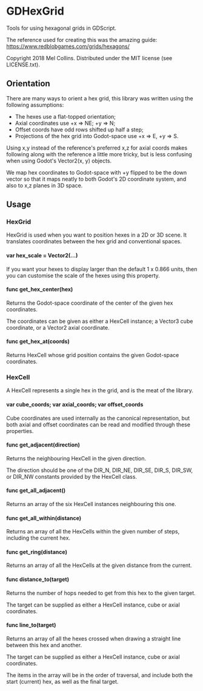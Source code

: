 # GDHexGrid

Tools for using hexagonal grids in GDScript.

The reference used for creating this was the amazing guide:
https://www.redblobgames.com/grids/hexagons/

Copyright 2018 Mel Collins.
Distributed under the MIT license (see LICENSE.txt).

## Orientation

There are many ways to orient a hex grid, this library was written
using the following assumptions:

* The hexes use a flat-topped orientation;
* Axial coordinates use +x => NE; +y => N;
* Offset coords have odd rows shifted up half a step;
* Projections of the hex grid into Godot-space use +x => E, +y => S.

Using x,y instead of the reference's preferred x,z for axial coords makes
following along with the reference a little more tricky, but is less confusing
when using Godot's Vector2(x, y) objects.

We map hex coordinates to Godot-space with +y flipped to be the down vector
so that it maps neatly to both Godot's 2D coordinate system, and also to
x,z planes in 3D space.


## Usage

### HexGrid

HexGrid is used when you want to position hexes in a 2D or 3D scene.
It translates coordinates between the hex grid and conventional spaces.

#### var hex_scale = Vector2(...)

If you want your hexes to display larger than the default 1 x 0.866 units,
then you can customise the scale of the hexes using this property.

#### func get_hex_center(hex)

Returns the Godot-space coordinate of the center of the given hex coordinates.

The coordinates can be given as either a HexCell instance; a Vector3 cube
coordinate, or a Vector2 axial coordinate.

#### func get_hex_at(coords)

Returns HexCell whose grid position contains the given Godot-space coordinates.


### HexCell

A HexCell represents a single hex in the grid, and is the meat of the library.

#### var cube_coords; var axial_coords; var offset_coords

Cube coordinates are used internally as the canonical representation, but
both axial and offset coordinates can be read and modified through these
properties.

#### func get_adjacent(direction)

Returns the neighbouring HexCell in the given direction.

The direction should be one of the DIR_N, DIR_NE, DIR_SE, DIR_S, DIR_SW, or
DIR_NW constants provided by the HexCell class.

#### func get_all_adjacent()

Returns an array of the six HexCell instances neighbouring this one.

#### func get_all_within(distance)

Returns an array of all the HexCells within the given number of steps,
including the current hex.

#### func get_ring(distance)

Returns an array of all the HexCells at the given distance from the current.

#### func distance_to(target)

Returns the number of hops needed to get from this hex to the given target.

The target can be supplied as either a HexCell instance, cube or axial
coordinates.

#### func line_to(target)

Returns an array of all the hexes crossed when drawing a straight line
between this hex and another.

The target can be supplied as either a HexCell instance, cube or axial
coordinates.

The items in the array will be in the order of traversal, and include both
the start (current) hex, as well as the final target.


